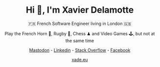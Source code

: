 <div align="center">
  <h1>Hi 👋, I'm Xavier Delamotte</h1>

  🇫🇷 French Software Engineer living in London 🇬🇧

  Play the French Horn 📯, Rugby 🏉, Chess ♟ and Video Games 🕹, but not at the same time

  <a href="https://mamot.fr/@xade" target="blank">Mastodon</a> -
  <a href="https://linkedin.com/in/xavierdelamotte" target="blank">Linkedin</a> - 
  <a href="https://stackoverflow.com/users/1107536" target="blank">Stack Overflow</a> - 
  <a href="https://fb.com/xade.eu" target="blank">Facebook</a>

  <a href="https://xade.eu" target="blank">xade.eu</a>
</div>

